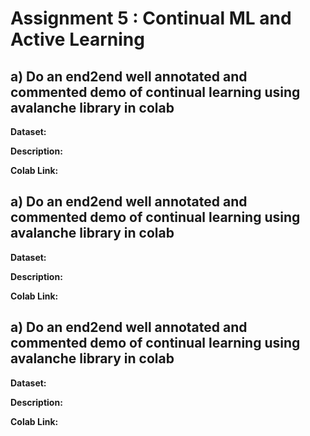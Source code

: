<h1>Assignment 5 : Continual ML and Active Learning</h1>

<h2>a) Do an end2end well annotated and commented demo of continual learning using avalanche library in colab</h2>
<b>Dataset:</b>

<b>Description:</b>

<b>Colab Link:</b>



<h2>a) Do an end2end well annotated and commented demo of continual learning using avalanche library in colab</h2>
<b>Dataset:</b>

<b>Description:</b>

<b>Colab Link:</b>



<h2>a) Do an end2end well annotated and commented demo of continual learning using avalanche library in colab</h2>
<b>Dataset:</b>

<b>Description:</b>

<b>Colab Link:</b>

